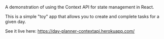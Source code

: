 A demonstration of using the Context API for state management in React. 

This is a simple "toy" app that allows you to create and complete tasks for a given day. 

See it live here: https://day-planner-contextapi.herokuapp.com/
